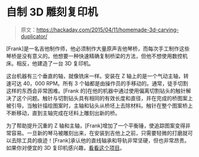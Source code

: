 # 自制 3D 雕刻复印机

> 原文：<https://hackaday.com/2015/04/11/homemade-3d-carving-duplicator/>

[Frank]是一名吉他制作师，他必须制作大量原声吉他琴桥，而每次手工制作这些琴桥是没有意义的。他想要一种快速精确复制桥梁的方法，但他不想使用数控机床。相反，他建造了一台 3D 复印机。

这台机器有三个垂直的轴，就像铣床一样。安装在 Z 轴上的是一个气动主轴，转速可达 40，000 RPM。所有 3 个轴都是由操作员的手移动的。通常，徒手切割这样的东西会非常困难。[Frank 的]在他的机器中通过使用偏离切割钻头的触针解决了这个问题。触针与切割钻头具有相同的有效长度和直径，并在完成的桥图案上被引导。当触针描绘图案时，主轴和钻头从桥坯上去除材料。触针在整个图案桥上不断移动，直到主轴完成在坯料上雕刻出新的桥。

为了帮助提升沉重的 Z 轴和主轴，[Frank]增加了一个平衡锤，使追踪图案变得非常容易。一旦新的琴马被雕刻出来，在安装到吉他上之前，只需要轻微的打磨就可以去除工具的痕迹！[Frank]承认他的直线轴承和导轨非常坚硬，但也非常昂贵。如果你对便宜的 3D 复印机感兴趣，[看看这个项目](http://hackaday.com/2014/12/26/dremel-powered-duplicating-carving-machine/)。